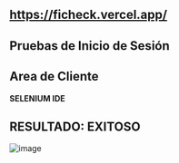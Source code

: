 **https://ficheck.vercel.app/**
---
Pruebas de Inicio de Sesión
---
Area de Cliente
---
**SELENIUM IDE**

## RESULTADO: EXITOSO

![image](https://github.com/user-attachments/assets/4800ffa6-5e96-4ccf-adf3-5dbfa38289d5)

